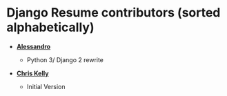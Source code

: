 Django Resume contributors (sorted alphabetically)
============================================

* **[Alessandro](https://github.com/aless80)**

  * Python 3/ Django 2 rewrite

* **[Chris Kelly](https://github.com/ckelly)**

  * Initial Version
